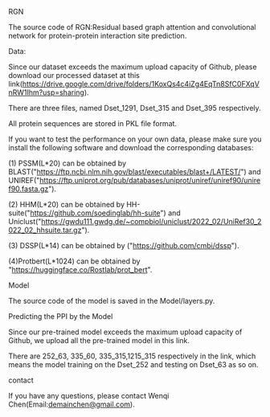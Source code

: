 

RGN

The source code of RGN:Residual based graph attention and convolutional network for protein-protein interaction site prediction.

Data:

Since our dataset exceeds the maximum upload capacity of Github, please download our processed dataset at this link(https://drive.google.com/drive/folders/1KoxQs4c4iZg4EqTn8SfC0FXqVnRW1Ihm?usp=sharing).

There are three files, named Dset_1291, Dset_315 and Dset_395 respectively.

All protein sequences are stored in PKL file format.

If you want to test the performance on your own data, please make sure you install the following software and download the corresponding databases:

(1) PSSM(L*20) can be obtained by BLAST("https://ftp.ncbi.nlm.nih.gov/blast/executables/blast+/LATEST/") and UNIREF("https://ftp.uniprot.org/pub/databases/uniprot/uniref/uniref90/uniref90.fasta.gz").

(2) HHM(L*20) can be obtained by HH-suite("https://github.com/soedinglab/hh-suite") and 	Uniclust("https://gwdu111.gwdg.de/~compbiol/uniclust/2022_02/UniRef30_2022_02_hhsuite.tar.gz").

(3) DSSP(L*14) can be obtained by ("https://github.com/cmbi/dssp").

(4)Protbert(L*1024) can be obtained by "https://huggingface.co/Rostlab/prot_bert".



Model

The source code of the model is saved in the Model/layers.py. 

Predicting the PPI by the Model

Since our pre-trained model exceeds the maximum upload capacity of Github, we upload all the pre-trained model in this link. 

There are 252_63, 335_60, 335_315,1215_315 respectively in the link, which means the model training on the Dset_252 and testing on Dset_63 as so on.

contact

If you have any questions, please contact Wenqi Chen(Email:demainchen@gmail.com).
